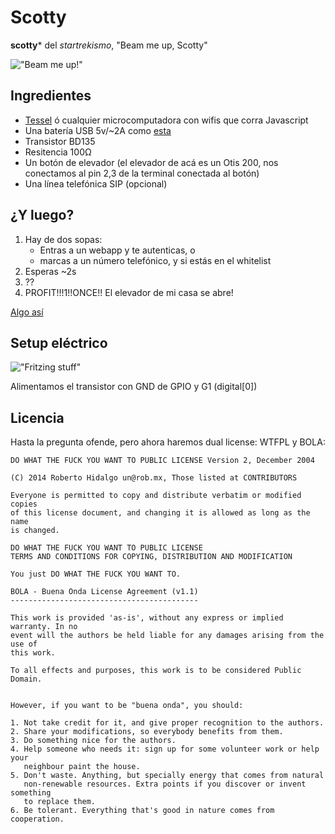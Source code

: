 # Scotty

**scotty*** del *startrekismo*, "Beam me up, Scotty"

!["Beam me up!"](http://www.crystalinks.com/beamtransporter.jpg)

## Ingredientes

* [Tessel](http://technical.io) ó cualquier microcomputadora con wifis que corra Javascript
* Una batería USB 5v/~2A como [esta](http://www.monoprice.com/Product?c_id=108&cp_id=10831&cs_id=1083110&p_id=10392&seq=1&format=2)
* Transistor BD135
* Resitencia 100Ω
* Un botón de elevador (el elevador de acá es un Otis 200, nos conectamos al pin 2,3 de la terminal conectada al botón)
* Una línea telefónica SIP (opcional)

## ¿Y luego?

1. Hay de dos sopas:
    * Entras a un webapp y te autenticas, o
    * marcas a un número telefónico, y si estás en el whitelist
2. Esperas ~2s
3. ??
4. PROFIT!!!1!!ONCE!! El elevador de mi casa se abre!

[Algo así](https://www.youtube.com/watch?v=T4Q0tdFq0FQ)

## Setup eléctrico
!["Fritzing stuff"](https://raw.github.com/unRob/scotty/master/layout.png)

Alimentamos el transistor con GND de GPIO y G1 (digital[0])

## Licencia

Hasta la pregunta ofende, pero ahora haremos dual license: WTFPL y BOLA:

```
DO WHAT THE FUCK YOU WANT TO PUBLIC LICENSE Version 2, December 2004

(C) 2014 Roberto Hidalgo un@rob.mx, Those listed at CONTRIBUTORS

Everyone is permitted to copy and distribute verbatim or modified copies
of this license document, and changing it is allowed as long as the name
is changed.

DO WHAT THE FUCK YOU WANT TO PUBLIC LICENSE
TERMS AND CONDITIONS FOR COPYING, DISTRIBUTION AND MODIFICATION

You just DO WHAT THE FUCK YOU WANT TO.
```

```
BOLA - Buena Onda License Agreement (v1.1)
------------------------------------------

This work is provided 'as-is', without any express or implied warranty. In no
event will the authors be held liable for any damages arising from the use of
this work.

To all effects and purposes, this work is to be considered Public Domain.


However, if you want to be "buena onda", you should:

1. Not take credit for it, and give proper recognition to the authors.
2. Share your modifications, so everybody benefits from them.
3. Do something nice for the authors.
4. Help someone who needs it: sign up for some volunteer work or help your
   neighbour paint the house.
5. Don't waste. Anything, but specially energy that comes from natural
   non-renewable resources. Extra points if you discover or invent something
   to replace them.
6. Be tolerant. Everything that's good in nature comes from cooperation.
```
